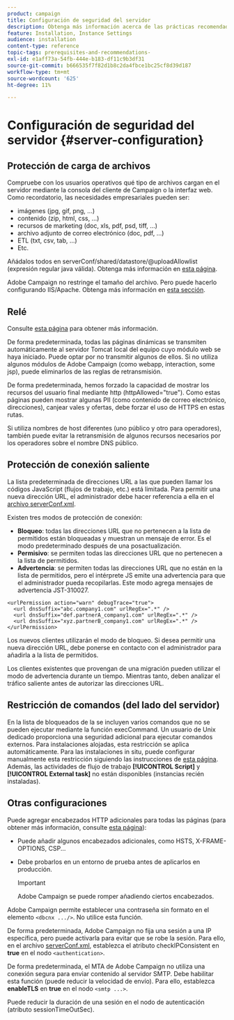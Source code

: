 ```yaml
---
product: campaign
title: Configuración de seguridad del servidor
description: Obtenga más información acerca de las prácticas recomendadas de configuración del servidor
feature: Installation, Instance Settings
audience: installation
content-type: reference
topic-tags: prerequisites-and-recommendations-
exl-id: e1aff73a-54fb-444e-b183-df11c9b3df31
source-git-commit: b666535f7f82d1b8c2da4fbce1bc25cf8d39d187
workflow-type: tm+mt
source-wordcount: '625'
ht-degree: 11%

---
```


# Configuración de seguridad del servidor {#server-configuration}

## Protección de carga de archivos

Compruebe con los usuarios operativos qué tipo de archivos cargan en el servidor mediante la consola del cliente de Campaign o la interfaz web. Como recordatorio, las necesidades empresariales pueden ser:

* imágenes (jpg, gif, png, ...)
* contenido (zip, html, css, ...)
* recursos de marketing (doc, xls, pdf, psd, tiff, ...)
* archivo adjunto de correo electrónico (doc, pdf, ...)
* ETL (txt, csv, tab, ...)
* Etc.

Añádalos todos en serverConf/shared/datastore/@uploadAllowlist (expresión regular java válida). Obtenga más información en [esta página](../../installation/using/file-res-management.md).

Adobe Campaign no restringe el tamaño del archivo. Pero puede hacerlo configurando IIS/Apache. Obtenga más información en [esta sección](../../installation/using/web-server-configuration.md).

## Relé

Consulte [esta página](../../installation/using/configuring-campaign-server.md#dynamic-page-security-and-relays) para obtener más información.

De forma predeterminada, todas las páginas dinámicas se transmiten automáticamente al servidor Tomcat local del equipo cuyo módulo web se haya iniciado. Puede optar por no transmitir algunos de ellos. Si no utiliza algunos módulos de Adobe Campaign (como webapp, interaction, some jsp), puede eliminarlos de las reglas de retransmisión.

De forma predeterminada, hemos forzado la capacidad de mostrar los recursos del usuario final mediante http (httpAllowed=&quot;true&quot;). Como estas páginas pueden mostrar algunas PII (como contenido de correo electrónico, direcciones), canjear vales y ofertas, debe forzar el uso de HTTPS en estas rutas.

Si utiliza nombres de host diferentes (uno público y otro para operadores), también puede evitar la retransmisión de algunos recursos necesarios por los operadores sobre el nombre DNS público.

## Protección de conexión saliente

La lista predeterminada de direcciones URL a las que pueden llamar los códigos JavaScript (flujos de trabajo, etc.) está limitada. Para permitir una nueva dirección URL, el administrador debe hacer referencia a ella en el [archivo serverConf.xml](../../installation/using/the-server-configuration-file.md).

Existen tres modos de protección de conexión:

* **Bloqueo**: todas las direcciones URL que no pertenecen a la lista de permitidos están bloqueadas y muestran un mensaje de error. Es el modo predeterminado después de una posactualización.
* **Permisivo**: se permiten todas las direcciones URL que no pertenecen a la lista de permitidos.
* **Advertencia**: se permiten todas las direcciones URL que no están en la lista de permitidos, pero el intérprete JS emite una advertencia para que el administrador pueda recopilarlas. Este modo agrega mensajes de advertencia JST-310027.

```
<urlPermission action="warn" debugTrace="true">
  <url dnsSuffix="abc.company1.com" urlRegEx=".*" />
  <url dnsSuffix="def.partnerA_company1.com" urlRegEx=".*" />
  <url dnsSuffix="xyz.partnerB_company1.com" urlRegEx=".*" />
</urlPermission>
```

Los nuevos clientes utilizarán el modo de bloqueo. Si desea permitir una nueva dirección URL, debe ponerse en contacto con el administrador para añadirla a la lista de permitidos.

Los clientes existentes que provengan de una migración pueden utilizar el modo de advertencia durante un tiempo. Mientras tanto, deben analizar el tráfico saliente antes de autorizar las direcciones URL.

## Restricción de comandos (del lado del servidor)

En la lista de bloqueados de la se incluyen varios comandos que no se pueden ejecutar mediante la función execCommand. Un usuario de Unix dedicado proporciona una seguridad adicional para ejecutar comandos externos. Para instalaciones alojadas, esta restricción se aplica automáticamente. Para las instalaciones in situ, puede configurar manualmente esta restricción siguiendo las instrucciones de [esta página](../../installation/using/configuring-campaign-server.md#restricting-authorized-external-commands). Además, las actividades de flujo de trabajo **[!UICONTROL Script]** y **[!UICONTROL External task]** no están disponibles (instancias recién instaladas).

## Otras configuraciones

Puede agregar encabezados HTTP adicionales para todas las páginas (para obtener más información, consulte [esta página](../../installation/using/configuring-campaign-server.md#restricting-authorized-external-commands)):

* Puede añadir algunos encabezados adicionales, como HSTS, X-FRAME-OPTIONS, CSP...
* Debe probarlos en un entorno de prueba antes de aplicarlos en producción.

  >[!IMPORTANT]
  >
  >Adobe Campaign se puede romper añadiendo ciertos encabezados.

Adobe Campaign permite establecer una contraseña sin formato en el elemento `<dbcnx .../>`. No utilice esta función.

De forma predeterminada, Adobe Campaign no fija una sesión a una IP específica, pero puede activarla para evitar que se robe la sesión. Para ello, en el archivo [serverConf.xml](../../installation/using/the-server-configuration-file.md), establezca el atributo checkIPConsistent en **true** en el nodo `<authentication>`.

De forma predeterminada, el MTA de Adobe Campaign no utiliza una conexión segura para enviar contenido al servidor SMTP. Debe habilitar esta función (puede reducir la velocidad de envío). Para ello, establezca **enableTLS** en **true** en el nodo `<smtp ...>`.

Puede reducir la duración de una sesión en el nodo de autenticación (atributo sessionTimeOutSec).
